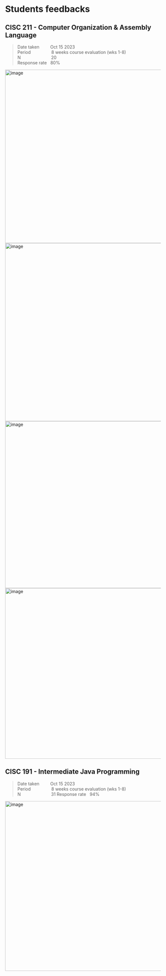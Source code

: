 # Students feedbacks
## CISC 211 - Computer Organization & Assembly Language

> Date taken&nbsp;&nbsp;&nbsp;&nbsp;&nbsp;&nbsp;&nbsp;&nbsp;
> Oct 15 2023  
> Period&nbsp;&nbsp;&nbsp;&nbsp;&nbsp;&nbsp;&nbsp;&nbsp;&nbsp;&nbsp;&nbsp;&nbsp;&nbsp;&nbsp;&nbsp;&nbsp;
> 8 weeks course evaluation (wks 1-8)  
> N&nbsp;&nbsp;&nbsp;&nbsp;&nbsp;&nbsp;&nbsp;&nbsp;&nbsp;&nbsp;&nbsp;&nbsp;&nbsp;&nbsp;&nbsp;&nbsp;&nbsp;&nbsp;&nbsp;&nbsp;&nbsp;&nbsp;&nbsp;&nbsp;
> 20  
> Response rate&nbsp;&nbsp;
> 80%


<img width="561" alt="image" src="https://github.com/d-khan/prf/assets/11669149/8422c8e2-3b26-4317-b56d-e531b7bf35ac">
<img width="576" alt="image" src="https://github.com/d-khan/prf/assets/11669149/7cc93ac3-c4cf-442a-b502-c8c7fd5866e9">
<img width="540" alt="image" src="https://github.com/d-khan/prf/assets/11669149/75678efc-ab41-4977-b9f3-8221cc55668b">
<img width="552" alt="image" src="https://github.com/d-khan/prf/assets/11669149/1151e94c-1e44-4f18-a162-9c5343b2f28e">


## CISC 191 - Intermediate Java Programming

> Date taken&nbsp;&nbsp;&nbsp;&nbsp;&nbsp;&nbsp;&nbsp;&nbsp;
> Oct 15 2023  
> Period&nbsp;&nbsp;&nbsp;&nbsp;&nbsp;&nbsp;&nbsp;&nbsp;&nbsp;&nbsp;&nbsp;&nbsp;&nbsp;&nbsp;&nbsp;&nbsp;
> 8 weeks course evaluation (wks 1-8)  
> N&nbsp;&nbsp;&nbsp;&nbsp;&nbsp;&nbsp;&nbsp;&nbsp;&nbsp;&nbsp;&nbsp;&nbsp;&nbsp;&nbsp;&nbsp;&nbsp;&nbsp;&nbsp;&nbsp;&nbsp;&nbsp;&nbsp;&nbsp;&nbsp;
> 31
> Response rate&nbsp;&nbsp;
> 94%

<img width="549" alt="image" src="https://github.com/d-khan/prf/assets/11669149/2245bef9-7188-41d8-9ca3-1d47a4013b38">




